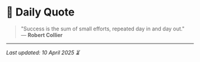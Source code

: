 # 📜 Daily Quote

> "Success is the sum of small efforts, repeated day in and day out."  
> — **Robert Collier**

---

_Last updated: 10 April 2025 ⏳_
